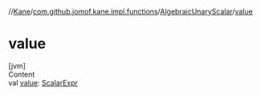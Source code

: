 //[Kane](../../index.md)/[com.github.jomof.kane.impl.functions](../index.md)/[AlgebraicUnaryScalar](index.md)/[value](value.md)



# value  
[jvm]  
Content  
val [value](value.md): [ScalarExpr](../../com.github.jomof.kane/-scalar-expr/index.md)  



